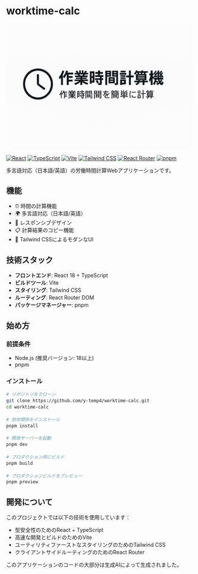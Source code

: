 # worktime-calc

![OGP](./public/ogp_ja.png)

[![React](https://img.shields.io/badge/React-18.3.1-61DAFB?logo=react&logoColor=white)](https://reactjs.org/)
[![TypeScript](https://img.shields.io/badge/TypeScript-5.6.3-3178C6?logo=typescript&logoColor=white)](https://www.typescriptlang.org/)
[![Vite](https://img.shields.io/badge/Vite-5.4.10-646CFF?logo=vite&logoColor=white)](https://vitejs.dev/)
[![Tailwind CSS](https://img.shields.io/badge/Tailwind%20CSS-3.4.14-06B6D4?logo=tailwindcss&logoColor=white)](https://tailwindcss.com/)
[![React Router](https://img.shields.io/badge/React%20Router-7.6.2-CA4245?logo=reactrouter&logoColor=white)](https://reactrouter.com/)
[![pnpm](https://img.shields.io/badge/pnpm-9.12.3-F69220?logo=pnpm&logoColor=white)](https://pnpm.io/)

多言語対応（日本語/英語）の労働時間計算Webアプリケーションです。

## 機能

- ⏰ 時間の計算機能
- 🌍 多言語対応（日本語/英語）
- 📱 レスポンシブデザイン
- 📋 計算結果のコピー機能
- 🎨 Tailwind CSSによるモダンなUI

## 技術スタック

- **フロントエンド**: React 18 + TypeScript
- **ビルドツール**: Vite
- **スタイリング**: Tailwind CSS
- **ルーティング**: React Router DOM
- **パッケージマネージャー**: pnpm

## 始め方

### 前提条件

- Node.js (推奨バージョン: 18以上)
- pnpm

### インストール

```bash
# リポジトリをクローン
git clone https://github.com/y-temp4/worktime-calc.git
cd worktime-calc

# 依存関係をインストール
pnpm install

# 開発サーバーを起動
pnpm dev

# プロダクション用にビルド
pnpm build

# プロダクションビルドをプレビュー
pnpm preview
```

## 開発について

このプロジェクトでは以下の技術を使用しています：
- 型安全性のためのReact + TypeScript
- 高速な開発とビルドのためのVite
- ユーティリティファーストなスタイリングのためのTailwind CSS
- クライアントサイドルーティングのためのReact Router

このアプリケーションのコードの大部分は生成AIによって生成されました。